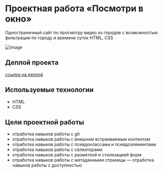 # Проектная работа «Посмотри в окно»

Одностраничный сайт по просмотру видео из городов с возможностью фильтрации по городу и времени суток
HTML, CSS

![image](https://github.com/Nigilen/posmotri_v_okno/assets/38656496/321bc7d3-d4bf-4b58-8346-9a39859b66ed)


## Деплой проекта
[ссылка на деплой](https://nigilen.github.io/posmotri_v_okno/)

## Используемые технологии
- HTML
- CSS

## Цели проектной работы 
- отработка навыков работы с git
- отработка навыков работы с внешним встраиваемым контентом
- отработка навыков работы с псевдоклассами и псевдоэлементами
- отработка навыков работы с селекторами
- отработка навыков работы с разметкой и стилизацией форм
- отработка навыков работы с метаданными страницы
— отработка навыков работы с доступностью
